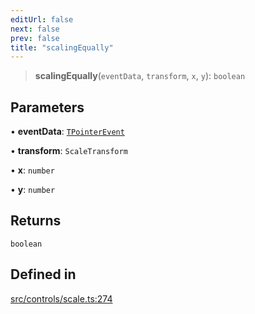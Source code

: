 ```yaml
---
editUrl: false
next: false
prev: false
title: "scalingEqually"
---
```


> **scalingEqually**(`eventData`, `transform`, `x`, `y`): `boolean`

## Parameters

• **eventData**: [`TPointerEvent`](/api/type-aliases/tpointerevent/)

• **transform**: `ScaleTransform`

• **x**: `number`

• **y**: `number`

## Returns

`boolean`

## Defined in

[src/controls/scale.ts:274](https://github.com/fabricjs/fabric.js/blob/8748628df7e9de00ba77413bfc3ad9e9fe9d4f30/src/controls/scale.ts#L274)
